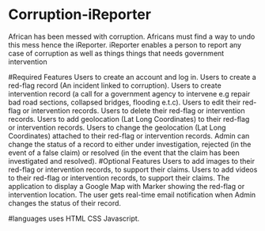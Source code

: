 # Corruption-iReporter
African has been messed with corruption. Africans must find a way to undo this mess hence the iReporter.  iReporter enables a person to    report any case of corruption as well as things things that needs government intervention

#Required Features
Users to create an account and log in.
Users to create a red-flag record (An incident linked to corruption).
Users to create intervention record (a call for a government agency to intervene e.g repair bad road sections, collapsed bridges, flooding e.t.c).
Users to edit their red-flag or intervention records.
Users to delete their red-flag or intervention records.
Users to add geolocation (Lat Long Coordinates) to their red-flag or intervention records.
Users to change the geolocation (Lat Long Coordinates) attached to their red-flag or intervention records.
Admin can change the status of a record to either under investigation, rejected (in the event of a false claim) or resolved (in the event that the claim has been investigated and resolved).
#Optional Features
Users to add images to their red-flag or intervention records, to support their claims.
Users to add videos to their red-flag or intervention records, to support their claims.
The application to display a Google Map with Marker showing the red-flag or intervention location.
The user gets real-time email notification when Admin changes the status of their record.

#languages uses
  HTML
  CSS
  Javascript.
